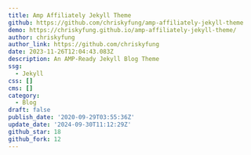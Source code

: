 ```yaml
---
title: Amp Affiliately Jekyll Theme
github: https://github.com/chriskyfung/amp-affiliately-jekyll-theme
demo: https://chriskyfung.github.io/amp-affiliately-jekyll-theme/
author: chriskyfung
author_link: https://github.com/chriskyfung
date: 2023-11-26T12:04:43.083Z
description: An AMP-Ready Jekyll Blog Theme
ssg:
  - Jekyll
css: []
cms: []
category:
  - Blog
draft: false
publish_date: '2020-09-29T03:55:36Z'
update_date: '2024-09-30T11:12:29Z'
github_star: 18
github_fork: 12
---
```

